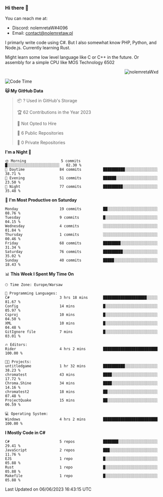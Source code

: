 ### Hi there 👋

You can reach me at:
 - Discord: nolemretaW#4096
 - Email: contact@nolemretaw.pl
 
I primarly write code using C#. But I also somewhat know PHP, Python, and Node.js. Currently learning Rust.

Might learn some low level language like C or C++ in the future. Or assembly for a simple CPU like MOS Technology 6502
 
<p align="right"><img src="https://komarev.com/ghpvc/?username=nolemretaWxd&amp;label=Profile%20views&amp;color=0e75b6&amp;style=flat" alt="nolemretaWxd" /></p>

<!--START_SECTION:waka-->
![Code Time](http://img.shields.io/badge/Code%20Time-28%20hrs-blue)

**🐱 My GitHub Data** 

> 📦 ? Used in GitHub's Storage 
 > 
> 🏆 62 Contributions in the Year 2023
 > 
> 🚫 Not Opted to Hire
 > 
> 📜 6 Public Repositories 
 > 
> 🔑 0 Private Repositories 
 > 
**I'm a Night 🦉** 

```text
🌞 Morning                5 commits           █░░░░░░░░░░░░░░░░░░░░░░░░   02.30 % 
🌆 Daytime                84 commits          ██████████░░░░░░░░░░░░░░░   38.71 % 
🌃 Evening                51 commits          ██████░░░░░░░░░░░░░░░░░░░   23.50 % 
🌙 Night                  77 commits          █████████░░░░░░░░░░░░░░░░   35.48 % 
```
📅 **I'm Most Productive on Saturday** 

```text
Monday                   19 commits          ██░░░░░░░░░░░░░░░░░░░░░░░   08.76 % 
Tuesday                  9 commits           █░░░░░░░░░░░░░░░░░░░░░░░░   04.15 % 
Wednesday                4 commits           ░░░░░░░░░░░░░░░░░░░░░░░░░   01.84 % 
Thursday                 1 commits           ░░░░░░░░░░░░░░░░░░░░░░░░░   00.46 % 
Friday                   68 commits          ████████░░░░░░░░░░░░░░░░░   31.34 % 
Saturday                 76 commits          █████████░░░░░░░░░░░░░░░░   35.02 % 
Sunday                   40 commits          █████░░░░░░░░░░░░░░░░░░░░   18.43 % 
```


📊 **This Week I Spent My Time On** 

```text
🕑︎ Time Zone: Europe/Warsaw

💬 Programming Languages: 
C#                       3 hrs 18 mins       ████████████████████░░░░░   81.67 % 
Config                   14 mins             █░░░░░░░░░░░░░░░░░░░░░░░░   05.97 % 
Csproj                   10 mins             █░░░░░░░░░░░░░░░░░░░░░░░░   04.50 % 
XML                      10 mins             █░░░░░░░░░░░░░░░░░░░░░░░░   04.48 % 
GitIgnore file           7 mins              █░░░░░░░░░░░░░░░░░░░░░░░░   03.01 % 

🔥 Editors: 
Rider                    4 hrs 2 mins        █████████████████████████   100.00 % 

🐱‍💻 Projects: 
untitledgame             1 hr 32 mins        ██████████░░░░░░░░░░░░░░░   38.23 % 
chromatest               43 mins             ████░░░░░░░░░░░░░░░░░░░░░   17.72 % 
Chroma.Shine             34 mins             ████░░░░░░░░░░░░░░░░░░░░░   14.16 % 
chromatest2              18 mins             ██░░░░░░░░░░░░░░░░░░░░░░░   07.48 % 
ProjectQuake             15 mins             ██░░░░░░░░░░░░░░░░░░░░░░░   06.59 % 

💻 Operating System: 
Windows                  4 hrs 2 mins        █████████████████████████   100.00 % 
```

**I Mostly Code in C#** 

```text
C#                       5 repos             ███████░░░░░░░░░░░░░░░░░░   29.41 % 
JavaScript               2 repos             ███░░░░░░░░░░░░░░░░░░░░░░   11.76 % 
EJS                      1 repo              █░░░░░░░░░░░░░░░░░░░░░░░░   05.88 % 
Rust                     1 repo              █░░░░░░░░░░░░░░░░░░░░░░░░   05.88 % 
Makefile                 1 repo              █░░░░░░░░░░░░░░░░░░░░░░░░   05.88 % 
```




 Last Updated on 06/06/2023 16:43:15 UTC
<!--END_SECTION:waka-->

